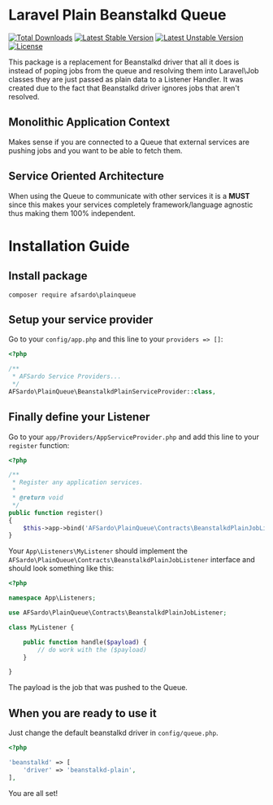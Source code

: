 # Laravel Plain Beanstalkd Queue

[![Total Downloads](https://poser.pugx.org/afsardo/plainqueue/downloads)](https://packagist.org/packages/afsardo/plainqueue)
[![Latest Stable Version](https://poser.pugx.org/afsardo/plainqueue/v/stable)](https://packagist.org/packages/afsardo/plainqueue)
[![Latest Unstable Version](https://poser.pugx.org/afsardo/plainqueue/v/unstable)](https://packagist.org/packages/afsardo/plainqueue)
[![License](https://poser.pugx.org/afsardo/plainqueue/license)](https://packagist.org/packages/afsardo/plainqueue)

This package is a replacement for Beanstalkd driver that all it does is instead of poping jobs from the queue and resolving them into Laravel\Job classes they are just passed as plain data to a Listener Handler.
It was created due to the fact that Beanstalkd driver ignores jobs that aren't resolved.

## Monolithic Application Context
Makes sense if you are connected to a Queue that external services are pushing jobs and you want to be able to fetch them.

## Service Oriented Architecture
When using the Queue to communicate with other services it is a **MUST** since this makes your services completely framework/language agnostic thus making them 100% independent.

# Installation Guide

## Install package

    composer require afsardo\plainqueue

## Setup your service provider

Go to your `config/app.php` and this line to your `providers => []`:

```php
<?php

/**
 * AFSardo Service Providers...
 */
AFSardo\PlainQueue\BeanstalkdPlainServiceProvider::class,
```

## Finally define your Listener

Go to your `app/Providers/AppServiceProvider.php` and add this line to your `register` function:

```php
<?php

/**
 * Register any application services.
 *
 * @return void
 */
public function register()
{
    $this->app->bind('AFSardo\PlainQueue\Contracts\BeanstalkdPlainJobListener', 'App\Listeners\MyListener');        
}
```

Your `App\Listeners\MyListener` should implement the `AFSardo\PlainQueue\Contracts\BeanstalkdPlainJobListener` interface and should look something like this:

```php
<?php

namespace App\Listeners;

use AFSardo\PlainQueue\Contracts\BeanstalkdPlainJobListener;

class MyListener {

	public function handle($payload) {	
		// do work with the ($payload)
	}

}
```

The payload is the job that was pushed to the Queue.

## When you are ready to use it

Just change the default beanstalkd driver in `config/queue.php`.

```php
<?php

'beanstalkd' => [
    'driver' => 'beanstalkd-plain',
],

```

You are all set!
